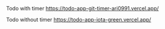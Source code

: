 Todo with timer https://todo-app-git-timer-ari0991.vercel.app/

Todo without timer https://todo-app-iota-green.vercel.app/
